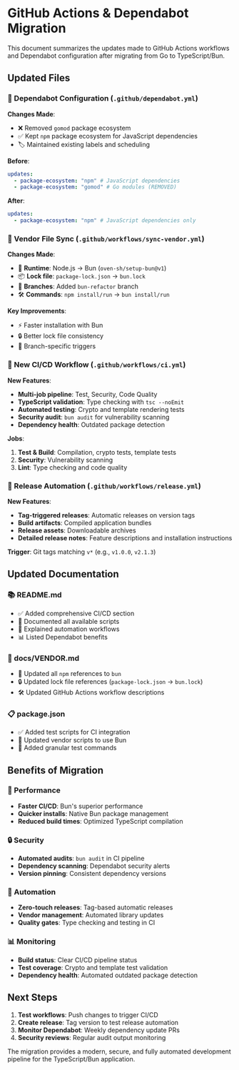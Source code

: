 # GitHub Actions & Dependabot Migration

This document summarizes the updates made to GitHub Actions workflows and Dependabot configuration after migrating from Go to TypeScript/Bun.

## Updated Files

### 📝 Dependabot Configuration (`.github/dependabot.yml`)

**Changes Made**:

- ❌ Removed `gomod` package ecosystem
- ✅ Kept `npm` package ecosystem for JavaScript dependencies
- 🏷️ Maintained existing labels and scheduling

**Before**:

```yaml
updates:
  - package-ecosystem: "npm" # JavaScript dependencies
  - package-ecosystem: "gomod" # Go modules (REMOVED)
```

**After**:

```yaml
updates:
  - package-ecosystem: "npm" # JavaScript dependencies only
```

### 🔄 Vendor File Sync (`.github/workflows/sync-vendor.yml`)

**Changes Made**:

- 🚀 **Runtime**: Node.js → Bun (`oven-sh/setup-bun@v1`)
- 📦 **Lock file**: `package-lock.json` → `bun.lock`
- 🌿 **Branches**: Added `bun-refactor` branch
- 🛠️ **Commands**: `npm install/run` → `bun install/run`

**Key Improvements**:

- ⚡ Faster installation with Bun
- 🔒 Better lock file consistency
- 🎯 Branch-specific triggers

### 🧪 New CI/CD Workflow (`.github/workflows/ci.yml`)

**New Features**:

- **Multi-job pipeline**: Test, Security, Code Quality
- **TypeScript validation**: Type checking with `tsc --noEmit`
- **Automated testing**: Crypto and template rendering tests
- **Security audit**: `bun audit` for vulnerability scanning
- **Dependency health**: Outdated package detection

**Jobs**:

1. **Test & Build**: Compilation, crypto tests, template tests
2. **Security**: Vulnerability scanning
3. **Lint**: Type checking and code quality

### 🚀 Release Automation (`.github/workflows/release.yml`)

**New Features**:

- **Tag-triggered releases**: Automatic releases on version tags
- **Build artifacts**: Compiled application bundles
- **Release assets**: Downloadable archives
- **Detailed release notes**: Feature descriptions and installation instructions

**Trigger**: Git tags matching `v*` (e.g., `v1.0.0`, `v2.1.3`)

## Updated Documentation

### 📚 README.md

- ✅ Added comprehensive CI/CD section
- 🔧 Documented all available scripts
- 🤖 Explained automation workflows
- 📊 Listed Dependabot benefits

### 📖 docs/VENDOR.md

- 🚀 Updated all `npm` references to `bun`
- 🔒 Updated lock file references (`package-lock.json` → `bun.lock`)
- 🛠️ Updated GitHub Actions workflow descriptions

### 📋 package.json

- ✅ Added test scripts for CI integration
- 🚀 Updated vendor scripts to use Bun
- 🧪 Added granular test commands

## Benefits of Migration

### 🚀 Performance

- **Faster CI/CD**: Bun's superior performance
- **Quicker installs**: Native Bun package management
- **Reduced build times**: Optimized TypeScript compilation

### 🔒 Security

- **Automated audits**: `bun audit` in CI pipeline
- **Dependency scanning**: Dependabot security alerts
- **Version pinning**: Consistent dependency versions

### 🤖 Automation

- **Zero-touch releases**: Tag-based automatic releases
- **Vendor management**: Automated library updates
- **Quality gates**: Type checking and testing in CI

### 📊 Monitoring

- **Build status**: Clear CI/CD pipeline status
- **Test coverage**: Crypto and template test validation
- **Dependency health**: Automated outdated package detection

## Next Steps

1. **Test workflows**: Push changes to trigger CI/CD
2. **Create release**: Tag version to test release automation
3. **Monitor Dependabot**: Weekly dependency update PRs
4. **Security reviews**: Regular audit output monitoring

The migration provides a modern, secure, and fully automated development pipeline for the TypeScript/Bun application.
